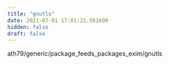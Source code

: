 ```yaml
---
title: "gnutls"
date: 2021-07-01 17:01:21.561690
hidden: false
draft: false
---
```


ath79/generic/package_feeds_packages_exim/gnutls

